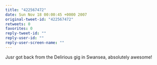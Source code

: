 ```yaml
---
title: "422567472"
date: Sun Nov 18 00:00:45 +0000 2007
original-tweet-id: "422567472"
retweets: 0
favorites: 0
reply-tweet-id: ""
reply-user-id: ""
reply-user-screen-name: ""
---
```

Jusr got back from the Delirious gig in Swansea, absolutely awesome!
